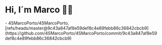 <h1>Hi, I´m Marco 👋🏻</h1>
<!-- START gadpp -->
- 4SMarcoPorto/4SMarcoPorto, [refs/heads/master@9c43a847af8e59def8c4e89febb86c36842cbcb9](https://github.com/4SMarcoPorto/4SMarcoPorto/commit/9c43a847af8e59def8c4e89febb86c36842cbcb9)
